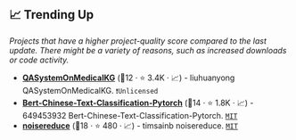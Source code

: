## 📈 Trending Up

_Projects that have a higher project-quality score compared to the last update. There might be a variety of reasons, such as increased downloads or code activity._

- <b><a href="https://github.com/liuhuanyong/QASystemOnMedicalKG">QASystemOnMedicalKG</a></b> (🥈12 ·  ⭐ 3.4K · 📈) - liuhuanyong QASystemOnMedicalKG. <code>❗Unlicensed</code>
- <b><a href="https://github.com/649453932/Bert-Chinese-Text-Classification-Pytorch">Bert-Chinese-Text-Classification-Pytorch</a></b> (🥉14 ·  ⭐ 1.8K · 📈) - 649453932 Bert-Chinese-Text-Classification-Pytorch. <code><a href="http://bit.ly/34MBwT8">MIT</a></code>
- <b><a href="https://github.com/timsainb/noisereduce">noisereduce</a></b> (🥈18 ·  ⭐ 480 · 📈) - timsainb noisereduce. <code><a href="http://bit.ly/34MBwT8">MIT</a></code>

